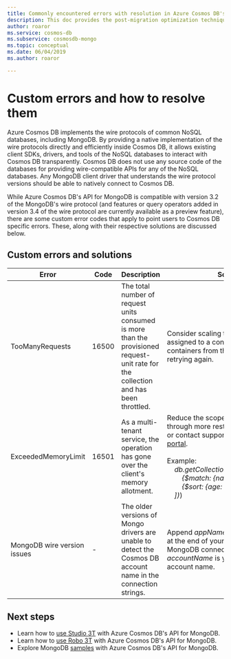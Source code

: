 ```yaml
---
title: Commonly encountered errors with resolution in Azure Cosmos DB's API for Mongo DB. 
description: This doc provides the post-migration optimization techniques from MongoDB to Azure Cosmos DB's APi for Mongo DB.
author: roaror
ms.service: cosmos-db
ms.subservice: cosmosdb-mongo
ms.topic: conceptual
ms.date: 06/04/2019
ms.author: roaror

---
```


# Custom errors and how to resolve them

Azure Cosmos DB implements the wire protocols of common NoSQL databases, including MongoDB. By providing a native implementation of the wire protocols directly and efficiently inside Cosmos DB, it allows existing client SDKs, drivers, and tools of the NoSQL databases to interact with Cosmos DB transparently. Cosmos DB does not use any source code of the databases for providing wire-compatible APIs for any of the NoSQL databases. Any MongoDB client driver that understands the wire protocol versions should be able to natively connect to Cosmos DB. 

While Azure Cosmos DB's API for MongoDB is compatible with version 3.2 of the MongoDB's wire protocol (and features or query operators added in version 3.4 of the wire protocol are currently available as a preview feature), there are some custom error codes that apply to point users to Cosmos DB specific errors. These, along with their respective solutions are discussed below.

## Custom errors and solutions

| Error               | Code  | Description  | Solution  |
|---------------------|-------|--------------|-----------|
| TooManyRequests     | 16500 | The total number of request units consumed is more than the provisioned request-unit rate for the collection and has been throttled. | Consider scaling the throughput  assigned to a container or a set of containers from the Azure portal or retrying again. |
| ExceededMemoryLimit | 16501 | As a multi-tenant service, the operation has gone over the client's memory allotment. | Reduce the scope of the operation through more restrictive query criteria or contact support from the [Azure portal](https://portal.azure.com/?#blade/Microsoft_Azure_Support/HelpAndSupportBlade). <br><br>Example: <em>&nbsp;&nbsp;&nbsp;&nbsp;db.getCollection('users').aggregate([<br>&nbsp;&nbsp;&nbsp;&nbsp;&nbsp;&nbsp;&nbsp;&nbsp;{$match: {name: "Andy"}}, <br>&nbsp;&nbsp;&nbsp;&nbsp;&nbsp;&nbsp;&nbsp;&nbsp;{$sort: {age: -1}}<br>&nbsp;&nbsp;&nbsp;&nbsp;])</em>) |
| MongoDB wire version issues | - | The older versions of Mongo drivers are unable to detect the Cosmos DB account name in the connection strings. | Append *appName=@accountName@* at the end of your Cosmos DB's API for MongoDB connection string, where *accountName* is your Cosmos DB account name. |


## Next steps

- Learn how to [use Studio 3T](mongodb-mongochef.md) with Azure Cosmos DB's API for MongoDB.
- Learn how to [use Robo 3T](mongodb-robomongo.md) with Azure Cosmos DB's API for MongoDB.
- Explore MongoDB [samples](mongodb-samples.md) with Azure Cosmos DB's API for MongoDB.

